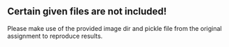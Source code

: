 ## Certain given files are not included!
Please make use of the provided image dir and pickle file from the original assignment to reproduce results.
